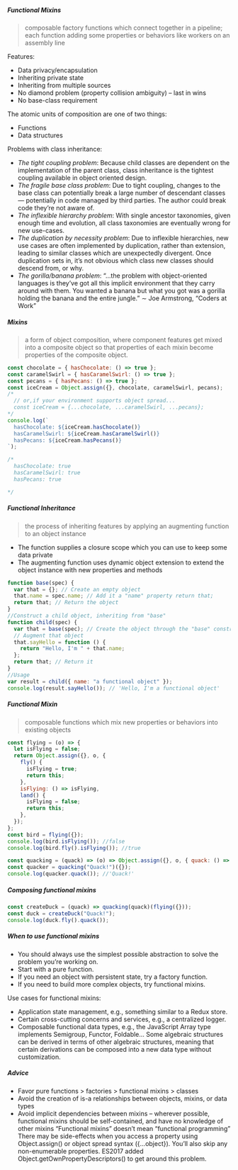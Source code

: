 ##### Functional Mixins

> composable factory functions which connect together in a pipeline; each function adding some properties or behaviors like workers on an assembly line

Features:

- Data privacy/encapsulation
- Inheriting private state
- Inheriting from multiple sources
- No diamond problem (property collision ambiguity) – last in wins
- No base-class requirement

The atomic units of composition are one of two things:

- Functions
- Data structures

Problems with class inheritance:

- _*The tight coupling problem*_: Because child classes are dependent on the implementation of the parent class, class inheritance is the tightest coupling available in object oriented design.
- _*The fragile base class problem*_: Due to tight coupling, changes to the base class can potentially
  break a large number of descendant classes — potentially in code managed by third parties. The
  author could break code they’re not aware of.
- _*The inflexible hierarchy problem*_: With single ancestor taxonomies, given enough time and
  evolution, all class taxonomies are eventually wrong for new use-cases.
- _*The duplication by necessity problem*_: Due to inflexible hierarchies, new use cases are often implemented by duplication, rather than extension, leading to similar classes which are unexpectedly divergent. Once duplication sets in, it’s not obvious which class new classes should descend from, or why.
- _*The gorilla/banana problem*_: “...the problem with object-oriented languages is they’ve got all this implicit environment that they carry around with them. You wanted a banana but what you got was a gorilla holding the banana and the entire jungle.” ∼ Joe Armstrong, “Coders at Work”

##### Mixins

> a form of object composition, where component features get mixed into a composite object so that properties of each mixin become properties of the composite object.

```js
const chocolate = { hasChocolate: () => true };
const caramelSwirl = { hasCaramelSwirl: () => true };
const pecans = { hasPecans: () => true };
const iceCream = Object.assign({}, chocolate, caramelSwirl, pecans);
/*
  // or,if your environment supports object spread... 
  const iceCream = {...chocolate, ...caramelSwirl, ...pecans}; 
*/
console.log(`
  hasChocolate: ${iceCream.hasChocolate()} 
  hasCaramelSwirl: ${iceCream.hasCaramelSwirl()} 
  hasPecans: ${iceCream.hasPecans()}
`);

/*
  hasChocolate: true
  hasCaramelSwirl: true
  hasPecans: true

*/
```

##### Functional Inheritance

> the process of inheriting features by applying an augmenting function to an object instance

- The function supplies a closure scope which you can use to keep some data private
- The augmenting function uses dynamic object extension to extend the object instance with new properties and methods

```js
function base(spec) {
  var that = {}; // Create an empty object
  that.name = spec.name; // Add it a "name" property return that;
  return that; // Return the object
}
//Construct a child object, inheriting from "base"
function child(spec) {
  var that = base(spec); // Create the object through the "base" constructor
  // Augment that object
  that.sayHello = function () {
    return "Hello, I'm " + that.name;
  };
  return that; // Return it
}
//Usage
var result = child({ name: "a functional object" });
console.log(result.sayHello()); // 'Hello, I'm a functional object'
```

##### Functional Mixin

> composable functions which mix new properties or behaviors into existing objects

```js
const flying = (o) => {
  let isFlying = false;
  return Object.assign({}, o, {
    fly() {
      isFlying = true;
      return this;
    },
    isFlying: () => isFlying,
    land() {
      isFlying = false;
      return this;
    },
  });
};
const bird = flying({});
console.log(bird.isFlying()); //false
console.log(bird.fly().isFlying()); //true
```

```js
const quacking = (quack) => (o) => Object.assign({}, o, { quack: () => quack });
const quacker = quacking("Quack!")({});
console.log(quacker.quack()); //'Quack!'
```

##### Composing functional mixins

```js
const createDuck = (quack) => quacking(quack)(flying({}));
const duck = createDuck("Quack!");
console.log(duck.fly().quack());
```

##### When to use functional mixins

- You should always use the simplest possible abstraction to solve the problem you’re working on.
- Start with a pure function.
- If you need an object with persistent state, try a factory function.
- If you need to build more complex objects, try functional mixins.

Use cases for functional mixins:

- Application state management, e.g., something similar to a Redux store.
- Certain cross-cutting concerns and services, e.g., a centralized logger.
- Composable functional data types, e.g., the JavaScript Array type implements Semigroup, Functor, Foldable... Some algebraic structures can be derived in terms of other algebraic structures, meaning that certain derivations can be composed into a new data type without customization.

##### Advice

- Favor pure functions > factories > functional mixins > classes
- Avoid the creation of is-a relationships between objects, mixins, or data types
- Avoid implicit dependencies between mixins – wherever possible, functional mixins should be
  self-contained, and have no knowledge of other mixins
  “Functional mixins” doesn’t mean “functional programming”
  There may be side-effects when you access a property using Object.assign() or object
  spread syntax ({...object}). You’ll also skip any non-enumerable properties. ES2017 added Object.getOwnPropertyDescriptors() to get around this problem.
